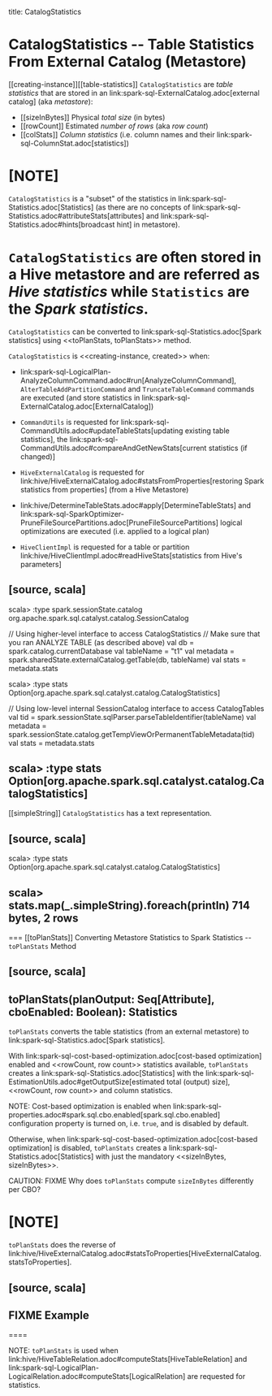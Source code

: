title: CatalogStatistics

# CatalogStatistics -- Table Statistics From External Catalog (Metastore)

[[creating-instance]][[table-statistics]]
`CatalogStatistics` are *table statistics* that are stored in an link:spark-sql-ExternalCatalog.adoc[external catalog] (aka _metastore_):

* [[sizeInBytes]] Physical *total size* (in bytes)
* [[rowCount]] Estimated *number of rows* (aka _row count_)
* [[colStats]] *Column statistics* (i.e. column names and their link:spark-sql-ColumnStat.adoc[statistics])

[NOTE]
====
`CatalogStatistics` is a "subset" of the statistics in link:spark-sql-Statistics.adoc[Statistics] (as there are no concepts of link:spark-sql-Statistics.adoc#attributeStats[attributes] and link:spark-sql-Statistics.adoc#hints[broadcast hint] in metastore).

`CatalogStatistics` are often stored in a Hive metastore and are referred as *Hive statistics* while `Statistics` are the *Spark statistics*.
====

`CatalogStatistics` can be converted to link:spark-sql-Statistics.adoc[Spark statistics] using <<toPlanStats, toPlanStats>> method.

`CatalogStatistics` is <<creating-instance, created>> when:

* link:spark-sql-LogicalPlan-AnalyzeColumnCommand.adoc#run[AnalyzeColumnCommand], `AlterTableAddPartitionCommand` and `TruncateTableCommand` commands are executed (and store statistics in link:spark-sql-ExternalCatalog.adoc[ExternalCatalog])

* `CommandUtils` is requested for link:spark-sql-CommandUtils.adoc#updateTableStats[updating existing table statistics], the link:spark-sql-CommandUtils.adoc#compareAndGetNewStats[current statistics (if changed)]

* `HiveExternalCatalog` is requested for link:hive/HiveExternalCatalog.adoc#statsFromProperties[restoring Spark statistics from properties] (from a Hive Metastore)

* link:hive/DetermineTableStats.adoc#apply[DetermineTableStats] and link:spark-sql-SparkOptimizer-PruneFileSourcePartitions.adoc[PruneFileSourcePartitions] logical optimizations are executed (i.e. applied to a logical plan)

* `HiveClientImpl` is requested for a table or partition link:hive/HiveClientImpl.adoc#readHiveStats[statistics from Hive's parameters]

[source, scala]
----
scala> :type spark.sessionState.catalog
org.apache.spark.sql.catalyst.catalog.SessionCatalog

// Using higher-level interface to access CatalogStatistics
// Make sure that you ran ANALYZE TABLE (as described above)
val db = spark.catalog.currentDatabase
val tableName = "t1"
val metadata = spark.sharedState.externalCatalog.getTable(db, tableName)
val stats = metadata.stats

scala> :type stats
Option[org.apache.spark.sql.catalyst.catalog.CatalogStatistics]

// Using low-level internal SessionCatalog interface to access CatalogTables
val tid = spark.sessionState.sqlParser.parseTableIdentifier(tableName)
val metadata = spark.sessionState.catalog.getTempViewOrPermanentTableMetadata(tid)
val stats = metadata.stats

scala> :type stats
Option[org.apache.spark.sql.catalyst.catalog.CatalogStatistics]
----

[[simpleString]]
`CatalogStatistics` has a text representation.

[source, scala]
----
scala> :type stats
Option[org.apache.spark.sql.catalyst.catalog.CatalogStatistics]

scala> stats.map(_.simpleString).foreach(println)
714 bytes, 2 rows
----

=== [[toPlanStats]] Converting Metastore Statistics to Spark Statistics -- `toPlanStats` Method

[source, scala]
----
toPlanStats(planOutput: Seq[Attribute], cboEnabled: Boolean): Statistics
----

`toPlanStats` converts the table statistics (from an external metastore) to link:spark-sql-Statistics.adoc[Spark statistics].

With link:spark-sql-cost-based-optimization.adoc[cost-based optimization] enabled and <<rowCount, row count>> statistics available, `toPlanStats` creates a link:spark-sql-Statistics.adoc[Statistics] with the link:spark-sql-EstimationUtils.adoc#getOutputSize[estimated total (output) size], <<rowCount, row count>> and column statistics.

NOTE: Cost-based optimization is enabled when link:spark-sql-properties.adoc#spark.sql.cbo.enabled[spark.sql.cbo.enabled] configuration property is turned on, i.e. `true`, and is disabled by default.

Otherwise, when link:spark-sql-cost-based-optimization.adoc[cost-based optimization] is disabled, `toPlanStats` creates a link:spark-sql-Statistics.adoc[Statistics] with just the mandatory <<sizeInBytes, sizeInBytes>>.

CAUTION: FIXME Why does `toPlanStats` compute `sizeInBytes` differently per CBO?

[NOTE]
====
`toPlanStats` does the reverse of link:hive/HiveExternalCatalog.adoc#statsToProperties[HiveExternalCatalog.statsToProperties].

[source, scala]
----
FIXME Example
----
====

NOTE: `toPlanStats` is used when link:hive/HiveTableRelation.adoc#computeStats[HiveTableRelation] and link:spark-sql-LogicalPlan-LogicalRelation.adoc#computeStats[LogicalRelation] are requested for statistics.

